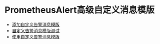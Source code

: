 # PrometheusAlert高级自定义消息模版



* [添加自定义告警消息模版](tian-jia-zi-ding-yi-gao-jing-xiao-xi-mo-ban.md)
* [自定义告警消息模版测试](zi-ding-yi-gao-jing-xiao-xi-mo-ban-ce-shi.md)
* [使用自定义告警消息模版](shi-yong-zi-ding-yi-gao-jing-xiao-xi-mo-ban.md)

